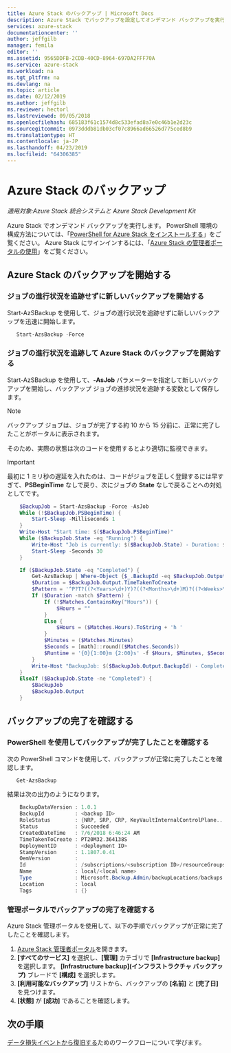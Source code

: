 ```yaml
---
title: Azure Stack のバックアップ | Microsoft Docs
description: Azure Stack でバックアップを設定してオンデマンド バックアップを実行します。
services: azure-stack
documentationcenter: ''
author: jeffgilb
manager: femila
editor: ''
ms.assetid: 9565DDFB-2CDB-40CD-8964-697DA2FFF70A
ms.service: azure-stack
ms.workload: na
ms.tgt_pltfrm: na
ms.devlang: na
ms.topic: article
ms.date: 02/12/2019
ms.author: jeffgilb
ms.reviewer: hectorl
ms.lastreviewed: 09/05/2018
ms.openlocfilehash: 685183f61c1574d8c533efad8a7e0c46b1e2d23c
ms.sourcegitcommit: 0973dddb81db03cf07c8966ad66526d775ced8b9
ms.translationtype: HT
ms.contentlocale: ja-JP
ms.lasthandoff: 04/23/2019
ms.locfileid: "64306385"
---
```

# <a name="back-up-azure-stack"></a>Azure Stack のバックアップ

*適用対象:Azure Stack 統合システムと Azure Stack Development Kit*

Azure Stack でオンデマンド バックアップを実行します。 PowerShell 環境の構成方法については、「[PowerShell for Azure Stack をインストールする](azure-stack-powershell-install.md)」をご覧ください。 Azure Stack にサインインするには、「[Azure Stack の管理者ポータルの使用](azure-stack-manage-portals.md)」をご覧ください。

## <a name="start-azure-stack-backup"></a>Azure Stack のバックアップを開始する

### <a name="start-a-new-backup-without-job-progress-tracking"></a>ジョブの進行状況を追跡せずに新しいバックアップを開始する
Start-AzSBackup を使用して、ジョブの進行状況を追跡せずに新しいバックアップを迅速に開始します。

```powershell
   Start-AzsBackup -Force
```

### <a name="start-azure-stack-backup-with-job-progress-tracking"></a>ジョブの進行状況を追跡して Azure Stack のバックアップを開始する
Start-AzSBackup を使用して、**-AsJob** パラメーターを指定して新しいバックアップを開始し、バックアップ ジョブの進捗状況を追跡する変数として保存します。

> [!NOTE]
> バックアップ ジョブは、ジョブが完了する約 10 から 15 分前に、正常に完了したことがポータルに表示されます。
>
> そのため、実際の状態は次のコードを使用するとより適切に監視できます。

> [!IMPORTANT]
> 最初に 1 ミリ秒の遅延を入れたのは、コードがジョブを正しく登録するには早すぎて、**PSBeginTime** なしで戻り、次にジョブの **State** なしで戻ることへの対処としてです。

```powershell
    $BackupJob = Start-AzsBackup -Force -AsJob
    While (!$BackupJob.PSBeginTime) {
        Start-Sleep -Milliseconds 1
    }
    Write-Host "Start time: $($BackupJob.PSBeginTime)"
    While ($BackupJob.State -eq "Running") {
        Write-Host "Job is currently: $($BackupJob.State) - Duration: $((New-TimeSpan -Start ($BackupJob.PSBeginTime) -End (Get-Date)).ToString().Split(".")[0])"
        Start-Sleep -Seconds 30
    }

    If ($BackupJob.State -eq "Completed") {
        Get-AzsBackup | Where-Object {$_.BackupId -eq $BackupJob.Output.BackupId}
        $Duration = $BackupJob.Output.TimeTakenToCreate
        $Pattern = '^P?T?((?<Years>\d+)Y)?((?<Months>\d+)M)?((?<Weeks>\d+)W)?((?<Days>\d+)D)?(T((?<Hours>\d+)H)?((?<Minutes>\d+)M)?((?<Seconds>\d*(\.)?\d*)S)?)$'
        If ($Duration -match $Pattern) {
            If (!$Matches.ContainsKey("Hours")) {
                $Hours = ""
            } 
            Else {
                $Hours = ($Matches.Hours).ToString + 'h '
            }
            $Minutes = ($Matches.Minutes)
            $Seconds = [math]::round(($Matches.Seconds))
            $Runtime = '{0}{1:00}m {2:00}s' -f $Hours, $Minutes, $Seconds
        }
        Write-Host "BackupJob: $($BackupJob.Output.BackupId) - Completed with Status: $($BackupJob.Output.Status) - It took: $($Runtime) to run" -ForegroundColor Green
    }
    ElseIf ($BackupJob.State -ne "Completed") {
        $BackupJob
        $BackupJob.Output
    }
```

## <a name="confirm-backup-has-completed"></a>バックアップの完了を確認する

### <a name="confirm-backup-has-completed-using-powershell"></a>PowerShell を使用してバックアップが完了したことを確認する
次の PowerShell コマンドを使用して、バックアップが正常に完了したことを確認します。

```powershell
   Get-AzsBackup
```

結果は次の出力のようになります。

```powershell
    BackupDataVersion : 1.0.1
    BackupId          : <backup ID>
    RoleStatus        : {NRP, SRP, CRP, KeyVaultInternalControlPlane...}
    Status            : Succeeded
    CreatedDateTime   : 7/6/2018 6:46:24 AM
    TimeTakenToCreate : PT20M32.364138S
    DeploymentID      : <deployment ID>
    StampVersion      : 1.1807.0.41
    OemVersion        : 
    Id                : /subscriptions/<subscription ID>/resourceGroups/System.local/providers/Microsoft.Backup.Admin/backupLocations/local/backups/<backup ID>
    Name              : local/<local name>
    Type              : Microsoft.Backup.Admin/backupLocations/backups
    Location          : local
    Tags              : {}
```

### <a name="confirm-backup-has-completed-in-the-administration-portal"></a>管理ポータルでバックアップの完了を確認する
Azure Stack 管理ポータルを使用して、以下の手順でバックアップが正常に完了したことを確認します。

1. [Azure Stack 管理者ポータル](azure-stack-manage-portals.md)を開きます。
2. **[すべてのサービス]** を選択し、**[管理]** カテゴリで **[Infrastructure backup]** を選択します。 **[Infrastructure backup]\(インフラストラクチャ バックアップ\)** ブレードで **[構成]** を選択します。
3. **[利用可能なバックアップ]** リストから、バックアップの **[名前]** と **[完了日]** を見つけます。
4. **[状態]** が **[成功]** であることを確認します。

## <a name="next-steps"></a>次の手順

[データ損失イベントから復旧する](azure-stack-backup-recover-data.md)ためのワークフローについて学びます。
